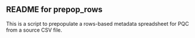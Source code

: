 ## README for prepop_rows

This is a script to prepopulate a rows-based metadata spreadsheet for PQC from a source CSV file.